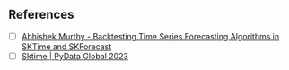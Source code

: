 ## References

- [ ] [Abhishek Murthy - Backtesting Time Series Forecasting Algorithms in SKTime and SKForecast](https://www.youtube.com/watch?v=7NXCdfzr5d8)
- [ ] [Sktime | PyData Global 2023](https://www.youtube.com/watch?v=ihWp8qZjayc)
